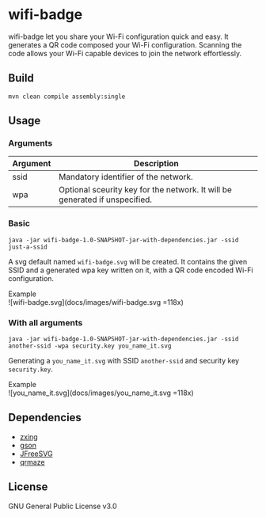 # wifi-badge
wifi-badge let you share your Wi-Fi configuration quick and easy. It generates a QR code composed your Wi-Fi configuration. Scanning the code allows your Wi-Fi capable devices to join the network effortlessly.

## Build
`mvn clean compile assembly:single`

## Usage

### Arguments
Argument | Description
------------ | -------------
ssid | Mandatory identifier of the network.
wpa | Optional sceurity key for the network. It will be generated if unspecified.


### Basic
`java -jar wifi-badge-1.0-SNAPSHOT-jar-with-dependencies.jar -ssid just-a-ssid`

A svg default named `wifi-badge.svg` will be created. It contains the given SSID and a generated wpa key written on it, with a QR code encoded Wi-Fi configuration. 

Example\
![wifi-badge.svg](docs/images/wifi-badge.svg =118x)


### With all arguments
`java -jar wifi-badge-1.0-SNAPSHOT-jar-with-dependencies.jar -ssid another-ssid -wpa security.key you_name_it.svg`

Generating a `you_name_it.svg` with SSID `another-ssid` and security key `security.key`.

Example\
![you_name_it.svg](docs/images/you_name_it.svg =118x)

## Dependencies
* [zxing](https://github.com/zxing/zxing)
* [gson](https://github.com/google/gson)
* [JFreeSVG](http://www.jfree.org/jfreesvg/)
* [qrmaze](https://github.com/mrbrique/qrmaze)

## License
GNU General Public License v3.0
